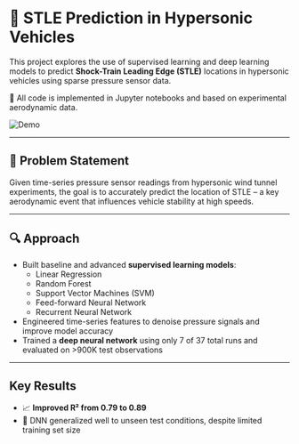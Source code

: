 # 🚀 STLE Prediction in Hypersonic Vehicles

This project explores the use of supervised learning and deep learning models to predict **Shock-Train Leading Edge (STLE)** locations in hypersonic vehicles using sparse pressure sensor data.

📁 All code is implemented in Jupyter notebooks and based on experimental aerodynamic data.

![Demo](./assets/UTF-8Forcing_movie.gif)

---

## 🧠 Problem Statement

Given time-series pressure sensor readings from hypersonic wind tunnel experiments, the goal is to accurately predict the location of STLE – a key aerodynamic event that influences vehicle stability at high speeds.

---

## 🔍 Approach

- Built baseline and advanced **supervised learning models**:
  - Linear Regression
  - Random Forest
  - Support Vector Machines (SVM)
  - Feed-forward Neural Network
  - Recurrent Neural Network
- Engineered time-series features to denoise pressure signals and improve model accuracy
- Trained a **deep neural network** using only 7 of 37 total runs and evaluated on >900K test observations

---

## Key Results
- 📈 **Improved R² from 0.79 to 0.89**
- 🧪 DNN generalized well to unseen test conditions, despite limited training set size

